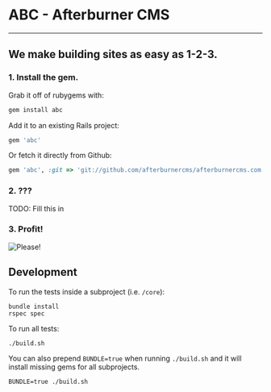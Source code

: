 # ABC - Afterburner CMS
------

## We make building sites as easy as 1-2-3.

### 1. Install the gem.

Grab it off of rubygems with:

```ruby
gem install abc
```

Add it to an existing Rails project:

```ruby
gem 'abc'
```

Or fetch it directly from Github:

```ruby
gem 'abc', :git => 'git://github.com/afterburnercms/afterburnercms.com'
```

### 2. ???

TODO: Fill this in

### 3. Profit!

![Please!](http://i2.kym-cdn.com/photos/images/newsfeed/000/264/200/acb.jpg)

## Development
To run the tests inside a subproject (i.e. `/core`):

```shell
bundle install
rspec spec
```

To run all tests:

```shell
./build.sh
```

You can also prepend `BUNDLE=true` when running `./build.sh` and it will install missing gems for all subprojects.
```shell
BUNDLE=true ./build.sh
```
